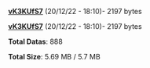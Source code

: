 [**vK3KUfS7**](/data/vK3KUfS7.txt) (20/12/22 - 18:10)- 2197 bytes

[**vK3KUfS7**](/data/vK3KUfS7.txt) (20/12/22 - 18:10)- 2197 bytes

**Total Datas**: 888

**Total Size**: 5.69 MB / 5.7 MB